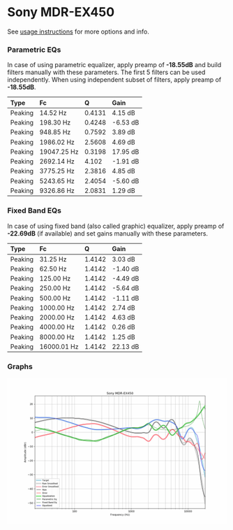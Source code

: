 # Sony MDR-EX450
See [usage instructions](https://github.com/jaakkopasanen/AutoEq#usage) for more options and info.

### Parametric EQs
In case of using parametric equalizer, apply preamp of **-18.55dB** and build filters manually
with these parameters. The first 5 filters can be used independently.
When using independent subset of filters, apply preamp of **-18.55dB**.

| Type    | Fc          |      Q | Gain     |
|:--------|:------------|:-------|:---------|
| Peaking | 14.52 Hz    | 0.4131 | 4.15 dB  |
| Peaking | 198.30 Hz   | 0.4248 | -6.53 dB |
| Peaking | 948.85 Hz   | 0.7592 | 3.89 dB  |
| Peaking | 1986.02 Hz  | 2.5608 | 4.69 dB  |
| Peaking | 19047.25 Hz | 0.3198 | 17.95 dB |
| Peaking | 2692.14 Hz  | 4.102  | -1.91 dB |
| Peaking | 3775.25 Hz  | 2.3816 | 4.85 dB  |
| Peaking | 5243.65 Hz  | 2.4054 | -5.60 dB |
| Peaking | 9326.86 Hz  | 2.0831 | 1.29 dB  |

### Fixed Band EQs
In case of using fixed band (also called graphic) equalizer, apply preamp of **-22.69dB**
(if available) and set gains manually with these parameters.

| Type    | Fc          |      Q | Gain     |
|:--------|:------------|:-------|:---------|
| Peaking | 31.25 Hz    | 1.4142 | 3.03 dB  |
| Peaking | 62.50 Hz    | 1.4142 | -1.40 dB |
| Peaking | 125.00 Hz   | 1.4142 | -4.49 dB |
| Peaking | 250.00 Hz   | 1.4142 | -5.64 dB |
| Peaking | 500.00 Hz   | 1.4142 | -1.11 dB |
| Peaking | 1000.00 Hz  | 1.4142 | 2.74 dB  |
| Peaking | 2000.00 Hz  | 1.4142 | 4.63 dB  |
| Peaking | 4000.00 Hz  | 1.4142 | 0.26 dB  |
| Peaking | 8000.00 Hz  | 1.4142 | 1.25 dB  |
| Peaking | 16000.01 Hz | 1.4142 | 22.13 dB |

### Graphs
![](./Sony%20MDR-EX450.png)